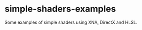 simple-shaders-examples
=======================

Some examples of simple shaders using XNA, DirectX and HLSL.
